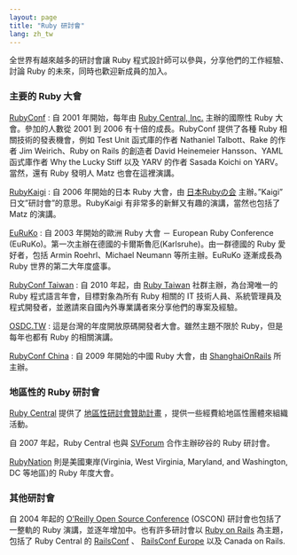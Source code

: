 ```yaml
---
layout: page
title: "Ruby 研討會"
lang: zh_tw
---
```


全世界有越來越多的研討會讓 Ruby 程式設計師可以參與，分享他們的工作經驗、討論 Ruby 的未來，同時也歡迎新成員的加入。

### 主要的 Ruby 大會

[RubyConf][1]
: 自 2001 年開始，每年由 [Ruby Central, Inc.][2] 主辦的國際性 Ruby 大會。參加的人數從 2001 到
  2006 有十倍的成長。RubyConf 提供了各種 Ruby 相關技術的發表機會，例如 Test Unit 函式庫的作者
  Nathaniel Talbott、Rake 的作者 Jim Weirich、Ruby on Rails 的創造者 David
  Heinemeier Hansson、YAML 函式庫作者 Why the Lucky Stiff 以及 YARV 的作者 Sasada
  Koichi on YARV。當然，還有 Ruby 發明人 Matz 也會在這裡演講。

[RubyKaigi][3]
: 自 2006 年開始的日本 Ruby 大會，由 [日本Rubyの会][4] 主辦。”Kaigi” 日文”研討會”的意思。RubyKaigi
  有非常多的新鮮又有趣的演講，當然也包括了 Matz 的演講。

[EuRuKo][5]
: 自 2003 年開始的歐洲 Ruby 大會 － European Ruby Conference
  (EuRuKo)。第一次主辦在德國的卡爾斯魯厄(Karlsruhe)。由一群德國的 Ruby 愛好者，包括 Armin
  Roehrl、Michael Neumann 等所主辦。EuRuKo 逐漸成長為 Ruby 世界的第二大年度盛事。

[RubyConf Taiwan][6]
: 自 2010 年起，由 [Ruby Taiwan][7] 社群主辦，為台灣唯一的 Ruby 程式語言年會，目標對象為所有 Ruby 相關的
  IT 技術人員、系統管理員及程式開發者，並邀請來自國內外專業講者來分享他們的專案及經驗。

[OSDC.TW][8]
: 這是台灣的年度開放原碼開發者大會。雖然主題不限於 Ruby，但是每年也都有 Ruby 的相關演講。

[RubyConf China][9]
: 自 2009 年開始的中國 Ruby 大會，由 [ShanghaiOnRails][10] 所主辦。

### 地區性的 Ruby 研討會

[Ruby Central][2] 提供了 [地區性研討會贊助計畫][11] ，提供一些經費給地區性團體來組織活動。

自 2007 年起，Ruby Central 也與 [SVForum][12] 合作主辦矽谷的 Ruby 研討會。

[RubyNation][13] 則是美國東岸(Virginia, West Virginia, Maryland, and
Washington, DC 等地區)的 Ruby 年度大會。

### 其他研討會

自 2004 年起的 [O’Reilly Open Source Conference][14] (OSCON) 研討會也包括了一整軌的
Ruby 演講，並逐年增加中。也有許多研討會以 [Ruby on Rails][15] 為主題，包括了 Ruby Central 的
[RailsConf][16] 、 [RailsConf Europe][17] 以及 Canada on Rails.



[1]: http://rubyconf.org/
[2]: http://rubycentral.org
[3]: http://rubykaigi.org/
[4]: http://jp.rubyist.net/
[5]: http://euruko.org/
[6]: http://rubyconf.tw
[7]: http://ruby.tw
[8]: http://osdc.tw
[9]: http://rubyconfchina.org
[10]: http://groups.google.com/group/shanghaionrails
[11]: http://rubycentral.org/community/grant
[12]: http://www.svforum.org
[13]: http://rubynation.org/
[14]: http://conferences.oreillynet.com/os2006/
[15]: http://www.rubyonrails.org
[16]: http://www.railsconf.org
[17]: http://europe.railsconf.org
